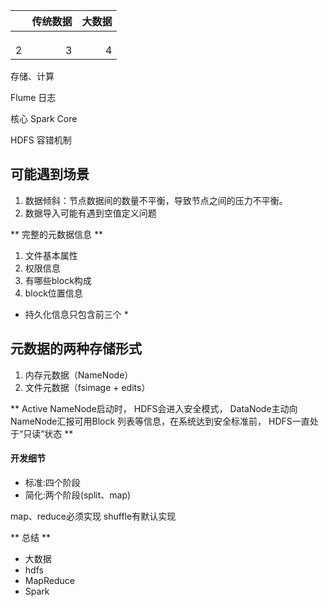 |  | 传统数据 | 大数据 |
| --- | ----: | ---: |
|  |  |  |
|  |  |  |
|  |  |  |
| 2 | 3 | 4 |

存储、计算

Flume 日志

核心 Spark Core

HDFS
容错机制

## 可能遇到场景

1. 数据倾斜：节点数据间的数量不平衡，导致节点之间的压力不平衡。
2. 数据导入可能有遇到空值定义问题

** 完整的元数据信息 **

1. 文件基本属性
2. 权限信息
3. 有哪些block构成
4. block位置信息

* 持久化信息只包含前三个 *

## 元数据的两种存储形式 ##
1. 内存元数据（NameNode）
2. 文件元数据（fsimage + edits）

** Active NameNode启动时， HDFS会进入安全模式， DataNode主动向NameNode汇报可用Block
列表等信息，在系统达到安全标准前， HDFS一直处于“只读”状态 **

#### 开发细节 ####
* 标准:四个阶段
* 简化:两个阶段(split、map)

map、reduce必须实现
shuffle有默认实现

** 总结 **
* 大数据
* hdfs
* MapReduce
* Spark
